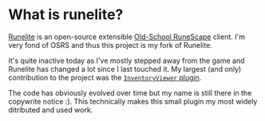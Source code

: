 # What is runelite?

<a href="https://runelite.net/" target="_blank" rel="noreferrer">Runelite</a> is an open-source extensible <a href="https://oldschool.runescape.com/" target="_blank" rel="noreferrer">Old-School RuneScape</a> client. I'm very fond of OSRS and thus this project is my fork of Runelite.

It's quite inactive today as I've mostly stepped away from the game and Runelite has changed a lot since I last touched it. My largest (and only) contribution to the project was the <a href="https://github.com/runelite/runelite/blob/master/runelite-client/src/main/java/net/runelite/client/plugins/inventoryviewer" target="_blank" rel="noreferrer">`InventoryViewer` plugin</a>.

The code has obviously evolved over time but my name is still there in the copywrite notice :). This technically makes this small plugin my most widely ditributed and used work.
